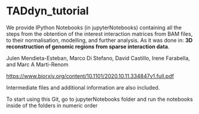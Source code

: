 # TADdyn_tutorial
We provide IPython Notebooks (in jupyterNotebooks) containing all the steps from the obtention of the interest interaction matrices from BAM files, to their normalisation, modelling, and further analysis. As it was done in:
**3D reconstruction of genomic regions from sparse interaction data**.

Julen Mendieta-Esteban, Marco Di Stefano, David Castillo, Irene Farabella, and Marc A Marti-Renom

https://www.biorxiv.org/content/10.1101/2020.10.11.334847v1.full.pdf

Intermediate files and additional information are also included.

To start using this Git, go to jupyterNotebooks folder and run the notebooks inside of the folders in numeric order
